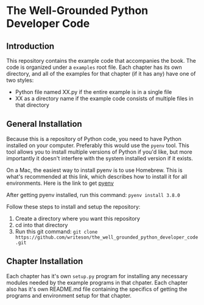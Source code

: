 # The Well-Grounded Python Developer Code

## Introduction

This repository contains the example code that accompanies the book. The code is organized under a `examples` root file. Each chapter has its own directory, and all of the examples for that chapter (if it has any) have one of two styles:

* Python file named XX.py if the entire example is in a single file
* XX as a directory name if the example code consists of multiple files in that directory

## General Installation

Because this is a repository of Python code, you need to have Python installed on your computer. Preferably this would use the `pyenv` tool. This tool allows you to install multiple versions of Python if you'd like, but more importantly it doesn't interfere with the system installed version if it exists.

On a Mac, the easiest way to install pyenv is to use Homebrew. This is what's recommended at this link, which describes how to install it for all environments. Here is the link to get [pyenv](https://github.com/pyenv/pyenv)

After getting pyenv installed, run this command: ```pyenv install 3.8.0```

Follow these steps to install and setup the repository:

1. Create a directory where you want this repository
2. cd into that directory
3. Run this git command: ```git clone https://github.com/writeson/the_well_grounded_python_developer_code.git```

## Chapter Installation

Each chapter has it's own `setup.py` program for installing any necessary modules needed by the example programs in that chpater. Each chapter also has it's own
README.md file containing the specifics of getting the programs and environment setup for that chapter.
